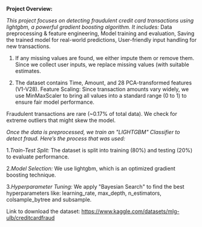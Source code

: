 **Project Overview:**

_This project focuses on detecting fraudulent credit card transactions using lightgbm, a powerful gradient boosting algorithm. It includes:_
Data preprocessing & feature engineering,
Model training and evaluation,
Saving the trained model for real-world predictions,
User-friendly input handling for new transactions.

   1. If any missing values are found, we either impute them or remove them.
      Since we collect user inputs, we replace missing values (with suitable estimates.

   2. The dataset contains Time, Amount, and 28 PCA-transformed features (V1-V28).
      Feature Scaling: Since transaction amounts vary widely, we use MinMaxScaler to bring all values into a standard range (0 to 1) to ensure fair model performance.
   
Fraudulent transactions are rare (~0.17% of total data).
We check for extreme outliers that might skew the model.

_Once the data is preprocessed, we train an "LIGHTGBM" Classifier to detect fraud. Here’s the process that was used:_

   1._Train-Test Split:_
     The dataset is split into training (80%) and testing (20%) to evaluate performance.

   2._Model Selection:_
     We use lightgbm, which is an optimized gradient boosting technique.

   3._Hyperparameter Tuning:_
     We apply "Bayesian Search" to find the best hyperparameters like:
     learning_rate, max_depth, n_estimators, colsample_bytree and subsample.


Link to download the dataset:
https://www.kaggle.com/datasets/mlg-ulb/creditcardfraud


